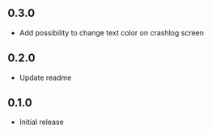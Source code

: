 ## 0.3.0

* Add possibility to change text color on crashlog screen

## 0.2.0

* Update readme
## 0.1.0

*  Initial release
